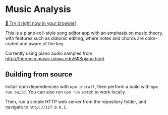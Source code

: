 # Music Analysis

[🎼 Try it right now in your browser!](https://hlorenzi.github.io/musicanalysis/)

This is a piano-roll-style song editor app with an emphasis on music theory,
with features such as diatonic editing, where notes and chords are
color-coded and aware of the key.

Currently using piano audio samples from
<http://theremin.music.uiowa.edu/MISpiano.html>.

## Building from source

Install npm dependencies with `npm install`, then perform a build
with `npm run build`. You can also run `npm run watch` to work locally.

Then, run a simple HTTP web server from the repository folder, and
navigate to `http://127.0.0.1`.